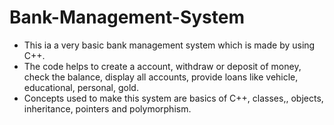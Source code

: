 # Bank-Management-System
- This ia a very basic bank management system which is made by using C++.
- The code helps to create a account, withdraw or deposit of money, check the balance, display all accounts, provide loans like vehicle, educational, personal, gold.
- Concepts used to make this system are basics of C++, classes,, objects, inheritance, pointers and polymorphism. 
